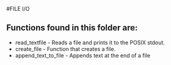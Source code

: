 #FILE I/O

## Functions found in this folder are:

* read_textfile - Reads a file and prints it to the POSIX stdout.
* create_file - Function that creates a file.
* append_text_to_file - Appends text at the end of a file